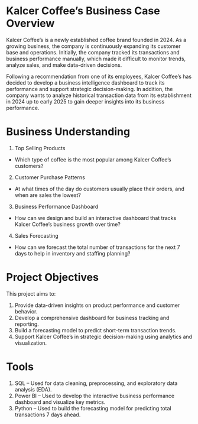 # Kalcer Coffee’s Business Case Overview

Kalcer Coffee’s is a newly established coffee brand founded in 2024. As a growing business, the company is continuously expanding its customer base and operations.
Initially, the company tracked its transactions and business performance manually, which made it difficult to monitor trends, analyze sales, and make data-driven decisions.

Following a recommendation from one of its employees, Kalcer Coffee’s has decided to develop a business intelligence dashboard to track its performance and support strategic decision-making.
In addition, the company wants to analyze historical transaction data from its establishment in 2024 up to early 2025 to gain deeper insights into its business performance.

# Business Understanding
1. Top Selling Products
- Which type of coffee is the most popular among Kalcer Coffee’s customers?

2. Customer Purchase Patterns
- At what times of the day do customers usually place their orders, and when are sales the lowest?

3. Business Performance Dashboard
- How can we design and build an interactive dashboard that tracks Kalcer Coffee’s business growth over time?

4. Sales Forecasting
- How can we forecast the total number of transactions for the next 7 days to help in inventory and staffing planning?

# Project Objectives
This project aims to:
1. Provide data-driven insights on product performance and customer behavior.
2. Develop a comprehensive dashboard for business tracking and reporting.
3. Build a forecasting model to predict short-term transaction trends.
4. Support Kalcer Coffee’s in strategic decision-making using analytics and visualization.

# Tools
1. SQL – Used for data cleaning, preprocessing, and exploratory data analysis (EDA).
2. Power BI – Used to develop the interactive business performance dashboard and visualize key metrics.
3. Python – Used to build the forecasting model for predicting total transactions 7 days ahead.
